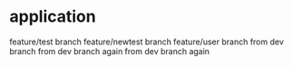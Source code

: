 # application
feature/test branch
feature/newtest branch
feature/user branch
from dev branch
from dev branch again
from dev branch again
